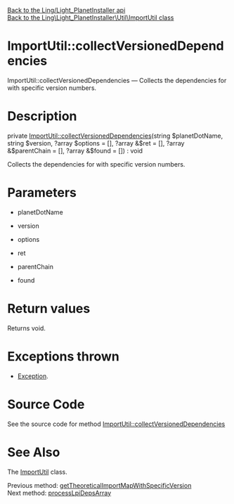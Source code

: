 [Back to the Ling/Light_PlanetInstaller api](https://github.com/lingtalfi/Light_PlanetInstaller/blob/master/doc/api/Ling/Light_PlanetInstaller.md)<br>
[Back to the Ling\Light_PlanetInstaller\Util\ImportUtil class](https://github.com/lingtalfi/Light_PlanetInstaller/blob/master/doc/api/Ling/Light_PlanetInstaller/Util/ImportUtil.md)


ImportUtil::collectVersionedDependencies
================



ImportUtil::collectVersionedDependencies — Collects the dependencies for with specific version numbers.




Description
================


private [ImportUtil::collectVersionedDependencies](https://github.com/lingtalfi/Light_PlanetInstaller/blob/master/doc/api/Ling/Light_PlanetInstaller/Util/ImportUtil/collectVersionedDependencies.md)(string $planetDotName, string $version, ?array $options = [], ?array &$ret = [], ?array &$parentChain = [], ?array &$found = []) : void




Collects the dependencies for with specific version numbers.




Parameters
================


- planetDotName

    

- version

    

- options

    

- ret

    

- parentChain

    

- found

    


Return values
================

Returns void.


Exceptions thrown
================

- [Exception](http://php.net/manual/en/class.exception.php).&nbsp;







Source Code
===========
See the source code for method [ImportUtil::collectVersionedDependencies](https://github.com/lingtalfi/Light_PlanetInstaller/blob/master/Util/ImportUtil.php#L1269-L1315)


See Also
================

The [ImportUtil](https://github.com/lingtalfi/Light_PlanetInstaller/blob/master/doc/api/Ling/Light_PlanetInstaller/Util/ImportUtil.md) class.

Previous method: [getTheoreticalImportMapWithSpecificVersion](https://github.com/lingtalfi/Light_PlanetInstaller/blob/master/doc/api/Ling/Light_PlanetInstaller/Util/ImportUtil/getTheoreticalImportMapWithSpecificVersion.md)<br>Next method: [processLpiDepsArray](https://github.com/lingtalfi/Light_PlanetInstaller/blob/master/doc/api/Ling/Light_PlanetInstaller/Util/ImportUtil/processLpiDepsArray.md)<br>


